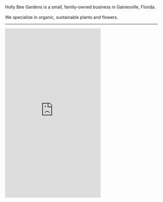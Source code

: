 Holly Bee Gardens is a small, family-owned business in Gainesville, Florida.<br/><br/>We specialize in organic, sustainable plants and flowers.

<hr/>

<iframe id="eye_candy" width="315" height="560"
src="https://www.youtube.com/embed/lEtPaYRFW2k"
title="YouTube video player"
frameborder="0"
allow="accelerometer; autoplay; clipboard-write; encrypted-media; gyroscope; picture-in-picture; web-share"
allowfullscreen></iframe>

